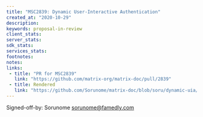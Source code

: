 ```yaml
---
title: "MSC2839: Dynamic User-Interactive Authentication"
created_at: "2020-10-29"
description:
keywords: proposal-in-review
client_stats:
server_stats:
sdk_stats:
services_stats:
footnotes:
notes:
links:
 - title: "PR for MSC2839"
   link: "https://github.com/matrix-org/matrix-doc/pull/2839"
 - title: Rendered
   link: "https://github.com/Sorunome/matrix-doc/blob/soru/dynamic-uia/proposals/2839-dynamic-uia.md"
---
```


Signed-off-by: Sorunome <sorunome@famedly.com>
